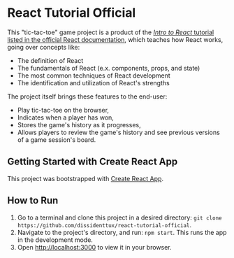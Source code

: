 # React Tutorial Official
This "tic-tac-toe" game project is a product of the [*Intro to React* tutorial listed in the official React documentation](https://reactjs.org/tutorial/tutorial.html#storing-a-history-of-moves), which teaches how React works, going over concepts like:
- The definition of React
- The fundamentals of React (e.x. components, props, and state)
- The most common techniques of React development
- The identification and utilization of React's strengths

The project itself brings these features to the end-user:
- Play tic-tac-toe on the browser,
- Indicates when a player has won,
- Stores the game's history as it progresses,
- Allows players to review the game's history and see previous versions of a game session's board.


## Getting Started with Create React App

This project was bootstrapped with [Create React App](https://github.com/facebook/create-react-app).

## How to Run

1. Go to a terminal and clone this project in a desired directory: `git clone https://github.com/dissidenttux/react-tutorial-official`.
2. Navigate to the project's directory, and run: `npm start`. This runs the app in the development mode.
3. Open [http://localhost:3000](http://localhost:3000) to view it in your browser.